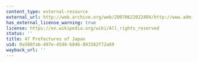 ```yaml
---
content_type: external-resource
external_url: http://web.archive.org/web/20070622022404/http://www.admillion.com/j-guide/index-p.htm
has_external_license_warning: true
license: https://en.wikipedia.org/wiki/All_rights_reserved
status: ''
title: 47 Prefectures of Japan
uid: 0a580fab-497e-4540-b846-893382f72a69
wayback_url: ''
---
```

